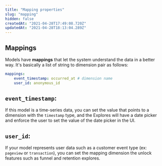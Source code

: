 ```yaml
---
title: "Mapping properties"
slug: "mapping"
hidden: false
createdAt: "2021-04-28T17:49:08.720Z"
updatedAt: "2021-04-28T18:13:04.289Z"
---
```

## Mappings

Models have **mappings** that let the system understand the data in a better way. It's basically a list of string to dimension pair as follows:

```yml
mappings:
    event_timestamp: occurred_at # dimension name
    user_id: anonymous_id
```

##  `event_timestamp`: 
If this model is a time-series data, you can set the value that points to a dimension with the `timestamp` type, and the Explores will have a date picker and enforce the user to set the value of the date picker in the UI.

##  `user_id`: 
 If your model represents user data such as a customer event type (ex: `pageview` or `transaction`), you can set the mapping dimension the unlock features such as funnel and retention explores.